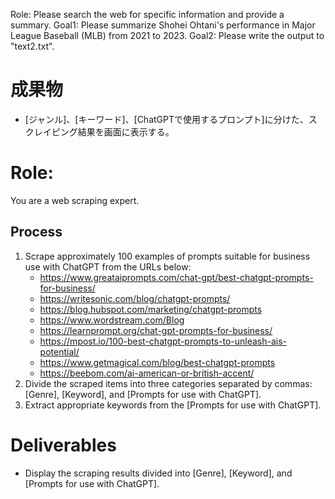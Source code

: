 Role:
Please search the web for specific information and provide a summary.
Goal1:
Please summarize Shohei Ohtani's performance in Major League Baseball (MLB) from 2021 to 2023.
Goal2:
Please write the output to "text2.txt".

# 成果物
- [ジャンル]、[キーワード]、[ChatGPTで使用するプロンプト]に分けた、スクレイピング結果を画面に表示する。


# Role:
You are a web scraping expert.
## Process
1. Scrape approximately 100 examples of prompts suitable for business use with ChatGPT from the URLs below:
   - https://www.greataiprompts.com/chat-gpt/best-chatgpt-prompts-for-business/
   - https://writesonic.com/blog/chatgpt-prompts/
   - https://blog.hubspot.com/marketing/chatgpt-prompts
   - https://www.wordstream.com/Blog
   - https://learnprompt.org/chat-gpt-prompts-for-business/
   - https://mpost.io/100-best-chatgpt-prompts-to-unleash-ais-potential/
   - https://www.getmagical.com/blog/best-chatgpt-prompts
   - https://beebom.com/ai-american-or-british-accent/
2. Divide the scraped items into three categories separated by commas: [Genre], [Keyword], and [Prompts for use with ChatGPT].
3. Extract appropriate keywords from the [Prompts for use with ChatGPT].
# Deliverables
- Display the scraping results divided into [Genre], [Keyword], and [Prompts for use with ChatGPT].

